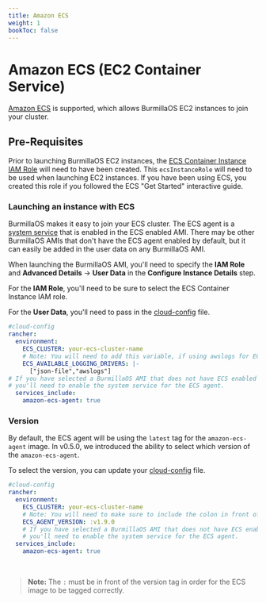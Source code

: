 ```yaml
---
title: Amazon ECS
weight: 1
bookToc: false
---
```

# Amazon ECS (EC2 Container Service)

[Amazon ECS](https://aws.amazon.com/ecs/) is supported, which allows BurmillaOS EC2 instances to join your cluster.

## Pre-Requisites

Prior to launching BurmillaOS EC2 instances, the [ECS Container Instance IAM Role](http://docs.aws.amazon.com/AmazonECS/latest/developerguide/instance_IAM_role.html) will need to have been created. This `ecsInstanceRole` will need to be used when launching EC2 instances. If you have been using ECS, you created this role if you followed the ECS "Get Started" interactive guide.

### Launching an instance with ECS

BurmillaOS makes it easy to join your ECS cluster. The ECS agent is a [system service](/docs/system-services/) that is enabled in the ECS enabled AMI. There may be other BurmillaOS AMIs that don't have the ECS agent enabled by default, but it can easily be added in the user data on any BurmillaOS AMI.

When launching the BurmillaOS AMI, you'll need to specify the **IAM Role** and **Advanced Details** -> **User Data** in the **Configure Instance Details** step.

For the **IAM Role**, you'll need to be sure to select the ECS Container Instance IAM role.

For the **User Data**, you'll need to pass in the [cloud-config](/docs/configuration/base/#cloud-config) file.

```yaml
#cloud-config
rancher:
  environment:
    ECS_CLUSTER: your-ecs-cluster-name
    # Note: You will need to add this variable, if using awslogs for ECS task.
    ECS_AVAILABLE_LOGGING_DRIVERS: |-
      ["json-file","awslogs"]
# If you have selected a BurmillaOS AMI that does not have ECS enabled by default,
# you'll need to enable the system service for the ECS agent.
  services_include:
    amazon-ecs-agent: true
```

### Version

By default, the ECS agent will be using the `latest` tag for the `amazon-ecs-agent` image. In v0.5.0, we introduced the ability to select which version of the `amazon-ecs-agent`.

To select the version, you can update your [cloud-config](/docs/configuration/base/#cloud-config) file.

```yaml
#cloud-config
rancher:
  environment:
    ECS_CLUSTER: your-ecs-cluster-name
    # Note: You will need to make sure to include the colon in front of the version.
    ECS_AGENT_VERSION: :v1.9.0
    # If you have selected a BurmillaOS AMI that does not have ECS enabled by default,
    # you'll need to enable the system service for the ECS agent.
  services_include:
    amazon-ecs-agent: true
```

<br>

> **Note:** The `:` must be in front of the version tag in order for the ECS image to be tagged correctly.
